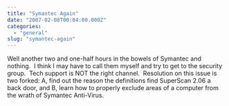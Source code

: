 ```yaml
---
title: "Symantec Again"
date: "2007-02-08T00:04:00.000Z"
categories: 
  - "general"
slug: "symantec-again"
---
```


Well another two and one-half hours in the bowels of Symantec and nothing.  I think I may have to call them myself and try to get to the security group.  Tech support is NOT the right channel.  Resolution on this issue is two forked: A, find out the reason the definitions find SuperScan 2.06 a back door, and B, learn how to properly exclude areas of a computer from the wrath of Symantec Anti-Virus.
